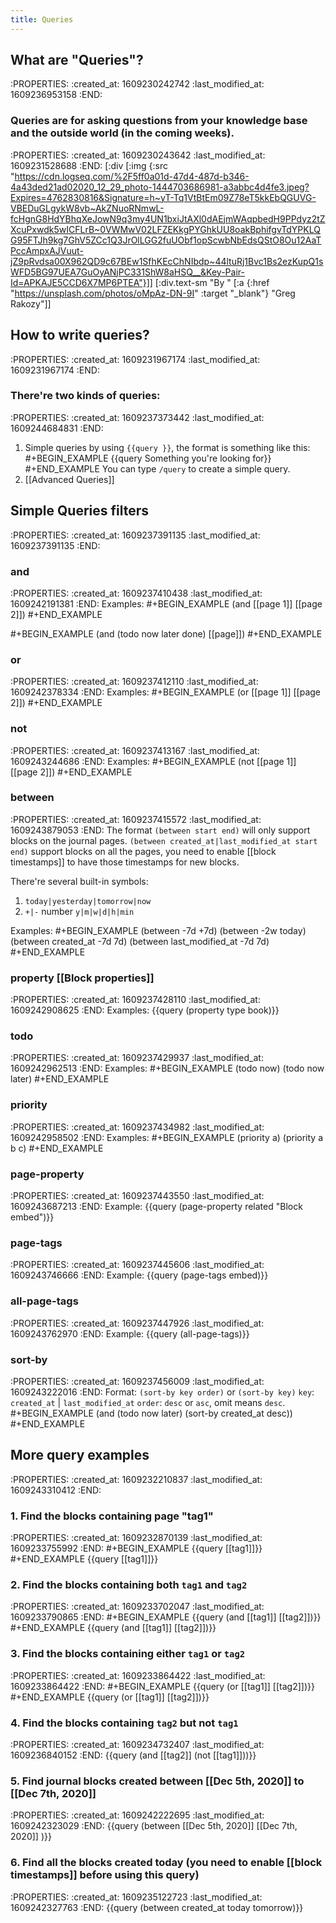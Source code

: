 ```yaml
---
title: Queries
---
```


## **What are "Queries"?**
:PROPERTIES:
:created_at: 1609230242742
:last_modified_at: 1609236953158
:END:
### Queries are for asking questions from your knowledge base and the outside world (in the coming weeks).
:PROPERTIES:
:created_at: 1609230243642
:last_modified_at: 1609231528688
:END:
[:div [:img {:src "https://cdn.logseq.com/%2F5ff0a01d-47d4-487d-b346-4a43ded21ad02020_12_29_photo-1444703686981-a3abbc4d4fe3.jpeg?Expires=4762830816&Signature=h~yT-Tq1VtBtEm09Z78eT5kkEbQGUVG-VBEDuGLgykW8vb~AkZNuoRNmwL-fcHgnG8HdYBhqXeJowN9q3my4UN1bxiJtAXl0dAEjmWAqpbedH9PPdyz2tZXcuPxwdk5wICFLrB~0VWMwV02LFZEKkgPYGhkUU8oakBphifgvTdYPKLQG95FTJh9kg7GhV5ZCc1Q3JrOlLGG2fuUObf1opScwbNbEdsQStO8Ou12AaTPccAmpxAJVuut-jZ9pRvdsa00X962QD9c67BEw1SfhKEcChNIbdp~44ltuRj1Bvc1Bs2ezKupQ1sWFD5BG97UEA7GuOyANjPC331ShW8aHSQ__&Key-Pair-Id=APKAJE5CCD6X7MP6PTEA"}]]
[:div.text-sm "By " [:a {:href "https://unsplash.com/photos/oMpAz-DN-9I" :target "_blank"} "Greg Rakozy"]]
## **How to write queries?**
:PROPERTIES:
:created_at: 1609231967174
:last_modified_at: 1609231967174
:END:
### There're two kinds of queries:
:PROPERTIES:
:created_at: 1609237373442
:last_modified_at: 1609244684831
:END:
1. Simple queries by using `{{query }}`, the format is something like this:
 #+BEGIN_EXAMPLE
 {{query Something you're looking for}}
 #+END_EXAMPLE
 You can type `/query` to create a simple query.
2. [[Advanced Queries]]
## **Simple Queries filters**
:PROPERTIES:
:created_at: 1609237391135
:last_modified_at: 1609237391135
:END:
### **and**
:PROPERTIES:
:created_at: 1609237410438
:last_modified_at: 1609242191381
:END:
Examples:
#+BEGIN_EXAMPLE
(and [[page 1]] [[page 2]])
#+END_EXAMPLE

#+BEGIN_EXAMPLE
(and (todo now later done) [[page]])
#+END_EXAMPLE
### **or**
:PROPERTIES:
:created_at: 1609237412110
:last_modified_at: 1609242378334
:END:
Examples:
#+BEGIN_EXAMPLE
(or [[page 1]] [[page 2]])
#+END_EXAMPLE
### **not**
:PROPERTIES:
:created_at: 1609237413167
:last_modified_at: 1609243244686
:END:
Examples:
#+BEGIN_EXAMPLE
(not [[page 1]] [[page 2]])
#+END_EXAMPLE
### **between**
:PROPERTIES:
:created_at: 1609237415572
:last_modified_at: 1609243879053
:END:
The format `(between start end)` will only support blocks on the journal pages.
`(between created_at|last_modified_at start end)` support blocks on all the pages, you need to enable [[block timestamps]] to have those timestamps for new blocks.

There're several built-in symbols:
 1. `today|yesterday|tomorrow|now`
 2. `+|-` number `y|m|w|d|h|min`

Examples:
#+BEGIN_EXAMPLE
(between -7d +7d)
(between -2w today)
(between created_at -7d 7d)
(between last_modified_at -7d 7d)
#+END_EXAMPLE
### **property** [[Block properties]]
:PROPERTIES:
:created_at: 1609237428110
:last_modified_at: 1609242908625
:END:
Examples:
{{query (property type book)}}
### **todo**
:PROPERTIES:
:created_at: 1609237429937
:last_modified_at: 1609242962513
:END:
Examples:
#+BEGIN_EXAMPLE
(todo now)
(todo now later)
#+END_EXAMPLE
### **priority**
:PROPERTIES:
:created_at: 1609237434982
:last_modified_at: 1609242958502
:END:
Examples:
#+BEGIN_EXAMPLE
(priority a)
(priority a b c)
#+END_EXAMPLE
### **page-property**
:PROPERTIES:
:created_at: 1609237443550
:last_modified_at: 1609243687213
:END:
Example:
{{query (page-property related "Block embed")}}
### **page-tags**
:PROPERTIES:
:created_at: 1609237445606
:last_modified_at: 1609243746666
:END:
Example:
{{query (page-tags embed)}}
### **all-page-tags**
:PROPERTIES:
:created_at: 1609237447926
:last_modified_at: 1609243762970
:END:
Example:
{{query (all-page-tags)}}
### **sort-by**
:PROPERTIES:
:created_at: 1609237456009
:last_modified_at: 1609243222016
:END:
Format: `(sort-by key order)` or `(sort-by key)`
`key`: `created_at`  | `last_modified_at`
`order`: `desc` or `asc`, omit means `desc`.
#+BEGIN_EXAMPLE
(and (todo now later) (sort-by created_at desc))
#+END_EXAMPLE
## **More query examples**
:PROPERTIES:
:created_at: 1609232210837
:last_modified_at: 1609243310412
:END:
### 1. Find the blocks containing page "tag1"
:PROPERTIES:
:created_at: 1609232870139
:last_modified_at: 1609233755992
:END:
#+BEGIN_EXAMPLE
{{query [[tag1]]}}
#+END_EXAMPLE
{{query [[tag1]]}}
### 2. Find the blocks containing both `tag1` and `tag2`
:PROPERTIES:
:created_at: 1609233702047
:last_modified_at: 1609233790865
:END:
#+BEGIN_EXAMPLE
{{query (and [[tag1]] [[tag2]])}}
#+END_EXAMPLE
{{query (and [[tag1]] [[tag2]])}}
### 3. Find the blocks containing either `tag1` or `tag2`
:PROPERTIES:
:created_at: 1609233864422
:last_modified_at: 1609233864422
:END:
#+BEGIN_EXAMPLE
{{query (or [[tag1]] [[tag2]])}}
#+END_EXAMPLE
{{query (or [[tag1]] [[tag2]])}}
### 4. Find the blocks containing `tag2` but not `tag1`
:PROPERTIES:
:created_at: 1609234732407
:last_modified_at: 1609236840152
:END:
{{query (and [[tag2]] (not [[tag1]]))}}
### 5. Find journal blocks created between [[Dec 5th, 2020]] to [[Dec 7th, 2020]]
:PROPERTIES:
:created_at: 1609242222695
:last_modified_at: 1609242323029
:END:
{{query (between [[Dec 5th, 2020]] [[Dec 7th, 2020]] )}}
### 6. Find all the blocks created today (you need to enable [[block timestamps]] before using this query)
:PROPERTIES:
:created_at: 1609235122723
:last_modified_at: 1609242327763
:END:
{{query (between created_at today tomorrow)}}
